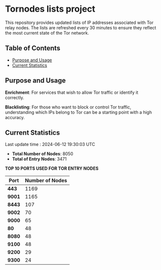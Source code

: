 # Tornodes lists project

This repository provides updated lists of IP addresses associated with Tor relay nodes. The lists are refreshed every 30 minutes to ensure they reflect the most current state of the Tor network.

## Table of Contents

- [Purpose and Usage](#purpose-and-usage)
- [Current Statistics](#current-statistics)


## Purpose and Usage

**Enrichment**: For services that wish to allow Tor traffic or identify it correctly.

**Blacklisting**: For those who want to block or control Tor traffic, understanding which IPs belong to Tor can be a starting point with a high accuracy.

## Current Statistics

Last update time : 2024-06-12 19:30:03 UTC

- **Total Number of Nodes**: 8050
- **Total of Entry Nodes**: 3471

**TOP 10 PORTS USED FOR TOR ENTRY NODES**

| **Port** | **Number of Nodes** |
|------|-----------------|
| **443**   | 1169  |
| **9001**   | 1165  |
| **8443**   | 107  |
| **9002**   | 70  |
| **9000**   | 65  |
| **80**   | 48  |
| **8080**   | 48  |
| **9100**   | 48  |
| **9200**   | 29  |
| **9300**   | 24  |

